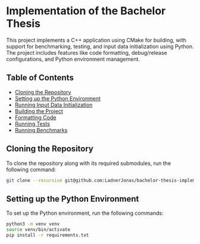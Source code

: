 # Implementation of the Bachelor Thesis

This project implements a C++ application using CMake for building, with support for benchmarking, testing, and input data initialization using Python. The project includes features like code formatting, debug/release configurations, and Python environment management.

## Table of Contents
- [Cloning the Repository](#cloning-the-repository)
- [Setting up the Python Environment](#setting-up-the-python-environment)
- [Running Input Data Initialization](#running-input-data-initialization)
- [Building the Project](#building-the-project)
- [Formatting Code](#formatting-code)
- [Running Tests](#running-tests)
- [Running Benchmarks](#running-benchmarks)

## Cloning the Repository

To clone the repository along with its required submodules, run the following command:

```bash
git clone --recursive git@github.com:LadnerJonas/bachelor-thesis-implementation.git
```

## Setting up the Python Environment

To set up the Python environment, run the following commands:

```bash
python3 -m venv venv
source venv/bin/activate
pip install -r requirements.txt
```
